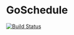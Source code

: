 # GoSchedule

[![Build Status](https://travis-ci.org/tjheslin1/GoSchedule.svg?branch=master)](https://travis-ci.org/tjheslin1/GoSchedule)
